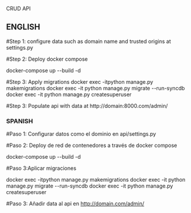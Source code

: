 CRUD API
## ENGLISH ###
#Step 1: configure data such as domain name and trusted origins at settings.py

#Step 2: Deploy docker compose

docker-compose up --build -d

#Step 3: Apply migrations
docker exec -itpython manage.py makemigrations
docker exec -it python manage.py migrate --run-syncdb
docker exec -it python manage.py createsuperuser

#Step 3: Populate api with data at http://domain:8000.com/admin/



### SPANISH ###
#Paso 1: 
Configurar datos como el dominio en api/settings.py 

#Paso 2: Deploy de red de contenedores a través de docker compose

docker-compose up --build -d

#Paso 3:Aplicar migraciones

docker exec -itpython manage.py makemigrations
docker exec -it python manage.py migrate --run-syncdb
docker exec -it python manage.py createsuperuser

#Paso 3: Añadir data al api en http://domain.com/admin/


